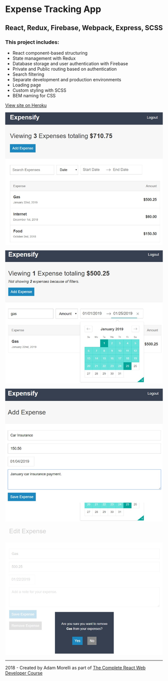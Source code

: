 # Expense Tracking App
## React, Redux, Firebase, Webpack, Express, SCSS
### This project includes:
* React component-based structuring
* State management with Redux
* Database storage and user authentication with Firebase
* Private and Public routing based on authentication
* Search filtering
* Separate development and production environments
* Loading page
* Custom styling with SCSS
* BEM naming for CSS

[View site on Heroku](https://react-course-expensify-adam.herokuapp.com)

![Expensify Dashboard](project_images/Dashboard.jpg?raw=true "Expensify Dashboard")

![Filter Expenses](project_images/Filters.jpg?raw=true "Filter Expenses")

![Add Expense](project_images/AddExpense.jpg?raw=true "Add Expense")

![Edit Expense](project_images/EditExpense.jpg?raw=true "Edit Expense")
___
2018 - Created by Adam Morelli as part of [The Complete React Web Developer Course](https://www.udemy.com/react-2nd-edition/)